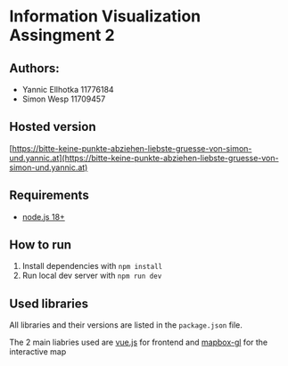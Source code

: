 # Information Visualization Assingment 2

## Authors:

- Yannic Ellhotka 11776184
- Simon Wesp 11709457

## Hosted version

[https://bitte-keine-punkte-abziehen-liebste-gruesse-von-simon-und.yannic.at](https://bitte-keine-punkte-abziehen-liebste-gruesse-von-simon-und.yannic.at)

## Requirements

- [node.js 18+](https://nodejs.org)

## How to run

1. Install dependencies with `npm install`
2. Run local dev server with `npm run dev`

## Used libraries

All libraries and their versions are listed in the `package.json` file.

The 2 main liabries used are [vue.js](https://vuejs.org/) for frontend and [mapbox-gl](https://docs.mapbox.com/mapbox-gl-js/api/) for the interactive map
